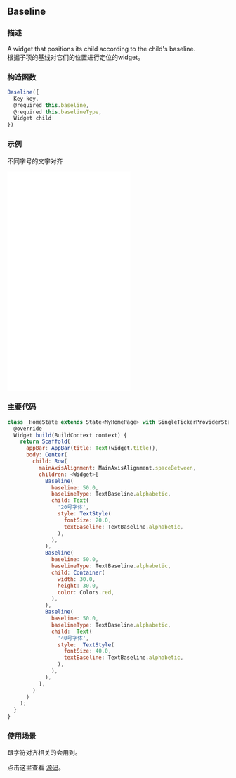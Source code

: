 ## Baseline

### 描述
A widget that positions its child according to the child's baseline.  
根据子项的基线对它们的位置进行定位的widget。

### 构造函数
```javascript
Baseline({
  Key key,
  @required this.baseline,
  @required this.baselineType,
  Widget child
})
```


### 示例  
不同字号的文字对齐
<iframe src="./web/index.html" width="280px" height="500px" frameborder="0" scrolling="no"></iframe>

### 主要代码
```javascript
class _HomeState extends State<MyHomePage> with SingleTickerProviderStateMixin {
  @override
  Widget build(BuildContext context) {
    return Scaffold(
      appBar: AppBar(title: Text(widget.title)),
      body: Center(
        child: Row(
          mainAxisAlignment: MainAxisAlignment.spaceBetween,
          children: <Widget>[
            Baseline(
              baseline: 50.0,
              baselineType: TextBaseline.alphabetic,
              child: Text(
                '20号字体',
                style: TextStyle(
                  fontSize: 20.0,
                  textBaseline: TextBaseline.alphabetic,
                ),
              ),
            ),
            Baseline(
              baseline: 50.0,
              baselineType: TextBaseline.alphabetic,
              child: Container(
                width: 30.0,
                height: 30.0,
                color: Colors.red,
              ),
            ),
            Baseline(
              baseline: 50.0,
              baselineType: TextBaseline.alphabetic,
              child:  Text(
                '40号字体',
                style:  TextStyle(
                  fontSize: 40.0,
                  textBaseline: TextBaseline.alphabetic,
                ),
              ),
            ),
          ],
        )
      )
    );
  }
}
```
### 使用场景
跟字符对齐相关的会用到。

点击这里查看 [源码](./web/main.dart)。

